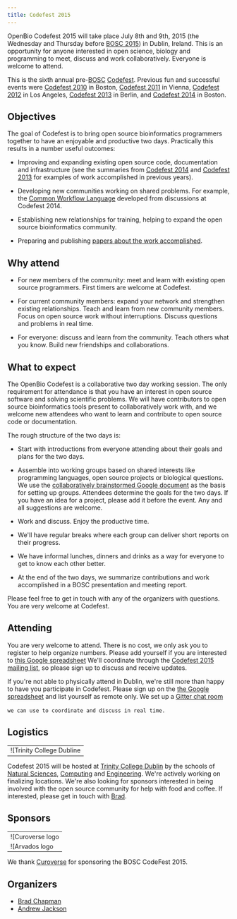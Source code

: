 ```yaml
---
title: Codefest 2015
---
```


OpenBio Codefest 2015 will take place July 8th and 9th, 2015 (the
Wednesday and Thursday before [BOSC 2015](BOSC_2015 "wikilink")) in
Dublin, Ireland. This is an opportunity for anyone interested in open
science, biology and programming to meet, discuss and work
collaboratively. Everyone is welcome to attend.

This is the sixth annual pre-[BOSC](BOSC "wikilink")
[Codefest](Codefest "wikilink"). Previous fun and successful events were
[Codefest 2010](Codefest_2010 "wikilink") in Boston, [Codefest
2011](Codefest_2011 "wikilink") in Vienna, [Codefest
2012](Codefest_2012 "wikilink") in Los Angeles, [Codefest
2013](Codefest_2013 "wikilink") in Berlin, and [Codefest
2014](Codefest_2014 "wikilink") in Boston.

Objectives
----------

The goal of Codefest is to bring open source bioinformatics programmers
together to have an enjoyable and productive two days. Practically this
results in a number useful outcomes:

-   Improving and expanding existing open source code, documentation and
    infrastructure (see the summaries from [Codefest
    2014](https://docs.google.com/presentation/d/114yvrK0Veasc_ns_rg484j2xxRi1h7wNlU2XKONuUqY/edit)
    and [Codefest
    2013](http://bcb.io/2013/07/18/summary-from-bioinformatics-open-science-codefest-2013-tools-infrastructure-standards-and-visualization/)
    for examples of work accomplished in previous years).

<!-- -->

-   Developing new communities working on shared problems. For example,
    the [Common Workflow
    Language](https://groups.google.com/forum/#!forum/common-workflow-language)
    developed from discussions at Codefest 2014.

<!-- -->

-   Establishing new relationships for training, helping to expand the
    open source bioinformatics community.

<!-- -->

-   Preparing and publishing [papers about the work
    accomplished](http://www.biomedcentral.com/1471-2105/15/S14/S7).

Why attend
----------

-   For new members of the community: meet and learn with existing open
    source programmers. First timers are welcome at Codefest.

<!-- -->

-   For current community members: expand your network and strengthen
    existing relationships. Teach and learn from new community members.
    Focus on open source work without interruptions. Discuss questions
    and problems in real time.

<!-- -->

-   For everyone: discuss and learn from the community. Teach others
    what you know. Build new friendships and collaborations.

What to expect
--------------

The OpenBio Codefest is a collaborative two day working session. The
only requirement for attendance is that you have an interest in open
source software and solving scientific problems. We will have
contributors to open source bioinformatics tools present to
collaboratively work with, and we welcome new attendees who want to
learn and contribute to open source code or documentation.

The rough structure of the two days is:

-   Start with introductions from everyone attending about their goals
    and plans for the two days.

<!-- -->

-   Assemble into working groups based on shared interests like
    programming languages, open source projects or biological questions.
    We use the [collaboratively brainstormed Google
    document](https://docs.google.com/document/d/1BJ_l4LG_RiCukJaDSkK4-_apr2nBtFr4gUYQHo1HeVQ/edit)
    as the basis for setting up groups. Attendees determine the goals
    for the two days. If you have an idea for a project, please add it
    before the event. Any and all suggestions are welcome.

<!-- -->

-   Work and discuss. Enjoy the productive time.

<!-- -->

-   We'll have regular breaks where each group can deliver short reports
    on their progress.

<!-- -->

-   We have informal lunches, dinners and drinks as a way for everyone
    to get to know each other better.

<!-- -->

-   At the end of the two days, we summarize contributions and work
    accomplished in a BOSC presentation and meeting report.

Please feel free to get in touch with any of the organizers with
questions. You are very welcome at Codefest.

Attending
---------

You are very welcome to attend. There is no cost, we only ask you to
register to help organize numbers. Please add yourself if you are
interested to [this Google
spreadsheet](https://docs.google.com/spreadsheets/d/1STl3x-KcInCxpGBgBHDz2C_LvrudXDe1X9d68NpH0Tk/edit?usp=sharing)
We'll coordinate through the [Codefest 2015 mailing
list](https://groups.google.com/forum/?fromgroups#!forum/openbio-codefest-2015),
so please sign up to discuss and receive updates.

If you're not able to physically attend in Dublin, we're still more than
happy to have you participate in Codefest. Please sign up on the [the
Google
spreadsheet](https://docs.google.com/spreadsheets/d/1STl3x-KcInCxpGBgBHDz2C_LvrudXDe1X9d68NpH0Tk/edit?usp=sharing)
and list yourself as remote only. We set up a [Gitter chat
room](https://gitter.im/chapmanb/obf-codefest)

`we can use to coordinate and discuss in real time.`

Logistics
---------

|                                                                                                                        |
|------------------------------------------------------------------------------------------------------------------------|
| ![Trinity College Dubline|link=<http://www.tcd.ie/>](TCDTrimmed.png "Trinity College Dubline|link=http://www.tcd.ie/") |

Codefest 2015 will be hosted at [Trinity College
Dublin](http://www.tcd.ie/) by the schools of [Natural
Sciences](http://naturalscience.tcd.ie/),
[Computing](https://www.scss.tcd.ie/) and
[Engineering](http://www.tcd.ie/Engineering/). We're actively working on
finalizing locations. We're also looking for sponsors interested in
being involved with the open source community for help with food and
coffee. If interested, please get in touch with
[Brad](https://github.com/chapmanb).

Sponsors
--------

|                                                                                                              |
|--------------------------------------------------------------------------------------------------------------|
| ![Curoverse logo|link=<http://curoverse.com>](Curoverse_logo.png "Curoverse logo|link=http://curoverse.com") |
| ![Arvados logo|link=<http://arvados.org>]( Arvados.png "Arvados logo|link=http://arvados.org")               |

We thank [Curoverse](http://curoverse.com) for sponsoring the BOSC
CodeFest 2015.

Organizers
----------

-   [Brad Chapman](http://bcb.io/)
-   [Andrew
    Jackson](http://www.tcd.ie/Zoology/research/research/theoretical/andrewjackson.php)

